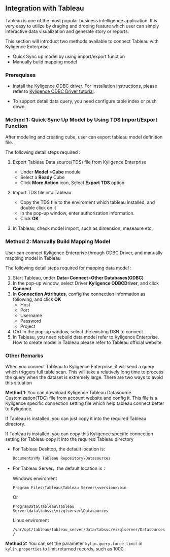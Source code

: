 ## Integration with Tableau

Tableau is one of the most popular business intelligence application. It is very easy to utilize by draging and droping feature which user can simply  interactive data visualization and generate story or reports. 

This section will introduct  two methods available to connect Tableau with Kyligence Enterprise.

- Quick Sync up model by using  import/export function
- Manually build mapping model 

### Prerequises

- Install the Kyligence ODBC driver. For installation instructions, please refer to [Kyligence ODBC Driver tutorial](../driver/kyligence_odbc.en.md).


- To support detail data query, you need configure table index or push down.

### Method 1: Quick Sync Up Model by Using TDS Import/Export Function

After modeling and creating cube, user can export tableau model definition file.

The following detail steps required :

1. Export Tableau Data source(TDS) file from Kyligence Enterprise

   - Under **Model** >**Cube** module
   - Select a **Ready** Cube
   - Click **More Action** icon, Select **Export TDS** option

2. Import TDS file into Tableau

   - Copy the TDS file to the enviroment which tableau installed, and double click on it
   - In the pop-up window, enter authorization information.
   - Click **OK** 

3. In Tableau, check  model import, such as dimension, meseaure etc.


### Method 2: Manually Build Mapping Model

User can connect Kyligence Enterprise through ODBC Driver, and manually mapping model in Tableau

The following detail steps required for mapping data model :

1. Start Tableau, under **Data**>**Connect**>**Other Databases(ODBC)**
2. In the pop-up window, select Driver **Kyligence ODBCDriver**, and click **Connect**
3. In **Connection Attributes**, config the connection information as following, and click **OK** 
   - Host
   - Port
   - Username
   - Password
   - Project
4. (Or) In the pop-up window, select the existing DSN to connect
5. In Tableau, you need rebuild data model refer to Kyligence Enterprise. How to create model in Tableau please refer to Tableau official website.

### Other Remarks

When you connect Tableau to Kyligence Enterprise, it will send a query which triggers full table scan. This will take a relatively long time to process the query when the dataset is extremely large. There are two ways to avoid this situation

**Method 1**: You can download Kyligence Tableau Datasource Customization(TDC) file from account website and config it. This file is a Kyligence specific connection setting file  which help tableau connect better to Kyligence. 

If Tableau is installed, you can just copy it into the required Tableau directory. 

If Tableau is installed, you  can copy this Kyligence specific connection setting for Tableau copy it into the required Tableau directory

- For Tableau Desktop, the default location is:

  `Documents\My Tableau Repository\Datasources`

- For Tableau Server，the default location is： 

  Windows enviroment

  `Program Files\Tableau\Tableau Server\<version>\bin`

  Or

  `ProgramData\Tableau\Tableau Server\data\tabsvc\vizqlserver\Datasources`

  Linux enviroment

  `/var/opt/tableau/tableau_server/data/tabsvc/vizqlserver/Datasources/`

**Method 2:** You can set the parameter `kylin.query.force-limit` in `kylin.properties` to limit returned records, such as 1000.
